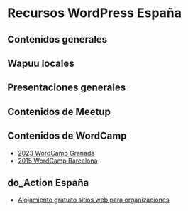 # Recursos WordPress España

## Contenidos generales


## Wapuu locales


## Presentaciones generales


## Contenidos de Meetup



## Contenidos de WordCamp

- [2023 WordCamp Granada](https://drive.google.com/drive/folders/1lZGFP50omdUmTzJbGJNJcOKlLLHuvtTP)
- [2015 WordCamp Barcelona](https://drive.google.com/drive/folders/0B4QQzIgUC1lJLXlDSUhSVmdKTmc)

## do_Action España

- [Alojamiento gratuito sitios web para organizaciones](https://docs.google.com/document/d/18bMXnOqsb2kLm-3mzKwjCU721z6lqHYHVji63XxfTsg/)

  
